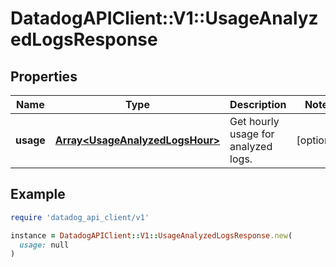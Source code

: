 # DatadogAPIClient::V1::UsageAnalyzedLogsResponse

## Properties

| Name | Type | Description | Notes |
| ---- | ---- | ----------- | ----- |
| **usage** | [**Array&lt;UsageAnalyzedLogsHour&gt;**](UsageAnalyzedLogsHour.md) | Get hourly usage for analyzed logs. | [optional] |

## Example

```ruby
require 'datadog_api_client/v1'

instance = DatadogAPIClient::V1::UsageAnalyzedLogsResponse.new(
  usage: null
)
```

